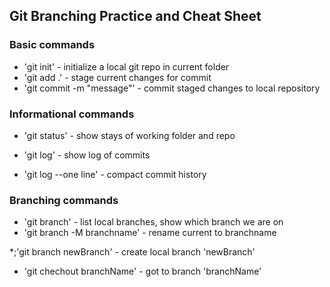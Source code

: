 ## Git Branching Practice and Cheat Sheet

### Basic commands
* 'git init' - initialize a local git repo in current folder
* 'git add .' - stage current changes for commit
* 'git commit -m "message"' - commit staged changes to local repository

### Informational commands
* 'git status' - show stays of working folder and repo

* 'git log' - show log of commits
* 'git log --one line' - compact commit history

### Branching commands
* 'git branch' - list local branches, show which branch we are on
* 'git branch -M branchname' - rename current to branchname

*;'git branch newBranch' - create local branch 'newBranch'
* 'git chechout branchName' - got to branch 'branchName'
